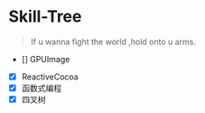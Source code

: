 # Skill-Tree
> If u wanna fight the world ,hold onto u arms.

- [] GPUImage
- [x] ReactiveCocoa
- [x] 函数式编程
- [x] 四叉树
